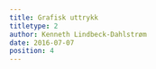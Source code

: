 ```yaml
---
title: Grafisk uttrykk
titletype: 2
author: Kenneth Lindbeck-Dahlstrøm
date: 2016-07-07
position: 4
---
```

